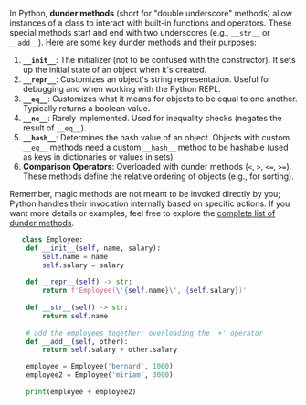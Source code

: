In Python, **dunder methods** (short for "double underscore" methods) allow instances of a class to interact with built-in functions and operators. These special methods start and end with two underscores (e.g., `__str__` or `__add__`). Here are some key dunder methods and their purposes:

1. **`__init__`**: The initializer (not to be confused with the constructor). It sets up the initial state of an object when it's created.
2. **`__repr__`**: Customizes an object's string representation. Useful for debugging and when working with the Python REPL.
3. **`__eq__`**: Customizes what it means for objects to be equal to one another. Typically returns a boolean value.
4. **`__ne__`**: Rarely implemented. Used for inequality checks (negates the result of `__eq__`).
5. **`__hash__`**: Determines the hash value of an object. Objects with custom `__eq__` methods need a custom `__hash__` method to be hashable (used as keys in dictionaries or values in sets).
6. **Comparison Operators**: Overloaded with dunder methods (`<`, `>`, `<=`, `>=`). These methods define the relative ordering of objects (e.g., for sorting).

Remember, magic methods are not meant to be invoked directly by you; Python handles their invocation internally based on specific actions. If you want more details or examples, feel free to explore the [complete list of dunder methods](https://www.pythonmorsels.com/every-dunder-method/).

```python
   class Employee: 
    def __init__(self, name, salary):
        self.name = name
        self.salary = salary
        
    def __repr__(self) -> str:
        return f'Employee(\'{self.name}\', {self.salary})'
    
    def __str__(self) -> str:
        return self.name
    
    # add the employees together: overloading the '+' operator
    def __add__(self, other):
        return self.salary + other.salary

    employee = Employee('bernard', 1000)
    employee2 = Employee('miriam', 3000)
    
    print(employee + employee2)
```
